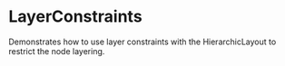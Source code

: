 # LayerConstraints

Demonstrates how to use layer constraints with the HierarchicLayout to
      restrict the node layering.
